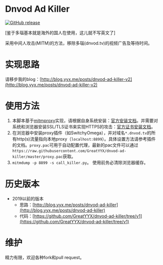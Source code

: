 # Dnvod Ad Killer

[![GitHub release](https://img.shields.io/github/release/GreatYYX/dnvod-ad-killer.svg)](https://github.com/GreatYYX/dnvod-ad-killer/releases)

[鉴于多瑙基本就是海外的国人在使用，这儿就不写英文了]

采用中间人攻击(MITM)的方法，移除多瑙(dnvod.tv)的视频广告及等待时间。

# 实现思路

请移步我的blog：[http://blog.yyx.me/posts/dnvod-ad-killer-v2](http://blog.yyx.me/posts/dnvod-ad-killer-v2)

# 使用方法

1. 本脚本基于[mitmproxy](https://mitmproxy.org/)实现，请根据自身系统安装：[官方安装文档](https://docs.mitmproxy.org/stable/overview-installation/)。并需要对系统和浏览器安装SSL/TLS证书来实现HTTPS的攻击：[官方证书安装文档](https://docs.mitmproxy.org/stable/concepts-certificates/)。
2. 在浏览器中安装proxy插件（如SwitchyOmega），并对域名`*.dnvod.tv`的所有http(s)流量指向本地proxy（`localhost:8899`）。具体设置方法请参考插件的文档。`proxy.pac`可用于自动配置代理，最新的pac文件可以通过`https://raw.githubusercontent.com/GreatYYX/dnvod-ad-killer/master/proxy.pac`获取。
3. `mitmdump -p 8899 -s call_killer.py`。 使用前务必清除浏览器缓存。

# 历史版本

- 2019以前的版本
    - 思路：[http://blog.yyx.me/posts/dnvod-ad-killer](http://blog.yyx.me/posts/dnvod-ad-killer)
    - 代码：[https://github.com/GreatYYX/dnvod-ad-killer/tree/v1](https://github.com/GreatYYX/dnvod-ad-killer/tree/v1)

# 维护

精力有限，欢迎各种fork和pull request。
